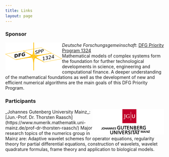 ```yaml
---
title: Links
layout: page
---
```


### Sponsor  
<img style="float: left;" src="/img/Logo-DFG-SPP1324.png" height="89" width="180">_Deutsche Forschungsgemeinschaft_: [DFG Priority Program 1324](http://www.dfg-spp1324.de/?lang=en)  
Mathematical models of complex systems form the foundation for further technological developments in science, engineering and computational finance. A deeper understanding of the mathematical foundations as well as the development of new and efficient numerical algorithms are the main goals of this DFG Priority Program.


### Participants
<img style="float: right;" src="/img/JGU-Logo_farbe_high.png" height="80" width="228">
_Johannes Gutenberg University Mainz_: [Jun.-Prof. Dr. Thorsten Raasch](https://www.numerik.mathematik.uni-mainz.de/prof-dr-thorsten-raasch/)  
Major research topics of the numerics group in Mainz are: Adaptive wavelet schemes for operator equations, regularity theory for partial differential equations, construction of wavelets, wavelet quadrature formulas, frame theory and application to biological models.
